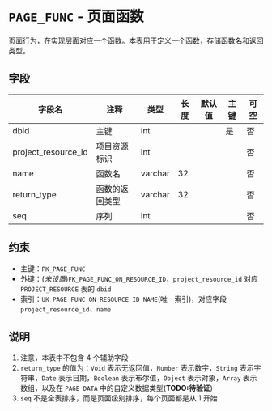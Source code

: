 # `PAGE_FUNC` - 页面函数

页面行为，在实现层面对应一个函数。本表用于定义一个函数，存储函数名和返回类型。

## 字段

| 字段名              | 注释           | 类型    | 长度 | 默认值 | 主键 | 可空 |
| ------------------- | -------------- | ------- | ---- | ------ | ---- | ---- |
| dbid                | 主键           | int     |      |        | 是   | 否   |
| project_resource_id | 项目资源标识   | int     |      |        |      | 否   |
| name                | 函数名         | varchar | 32   |        |      | 否   |
| return_type         | 函数的返回类型 | varchar | 32   |        |      | 否   |
| seq                 | 序列           | int     |      |        |      | 否   |

## 约束

* 主键：`PK_PAGE_FUNC`
* 外键：(*未设置*)`FK_PAGE_FUNC_ON_RESOURCE_ID`，`project_resource_id` 对应 `PROJECT_RESOURCE` 表的 `dbid`
* 索引：`UK_PAGE_FUNC_ON_RESOURCE_ID_NAME`(唯一索引)，对应字段 `project_resource_id`、`name`

## 说明

1. 注意，本表中不包含 4 个辅助字段
2. `return_type` 的值为：`Void` 表示无返回值，`Number` 表示数字，`String` 表示字符串，`Date` 表示日期，`Boolean` 表示布尔值，`Object` 表示对象，`Array` 表示数组，以及在 `PAGE_DATA` 中的自定义数据类型(**TODO:待验证**)
3. `seq` 不是全表排序，而是页面级别排序，每个页面都是从 1 开始

